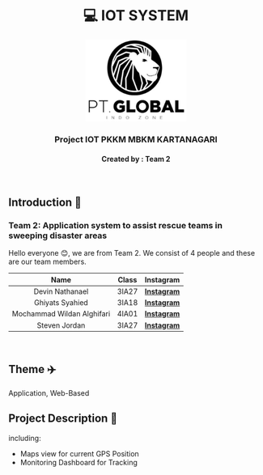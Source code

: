 <h1 align="center">💻 IOT SYSTEM</h1>
<p align="center">
  <img src="https://github.com/ProyekPerangkatLunak/.github/blob/main/profile/Logo%20PT%20Global%20Indo%20Zone.jpg" alt="Logo" width="200" height="162.3">
</p>
<h3 align="center">Project IOT PKKM MBKM KARTANAGARI</h3>
<h4 align="center">Created by : Team 2</h4>
<br>

## Introduction 👋

### Team 2: Application system to assist rescue teams in sweeping disaster areas

Hello everyone 😊, we are from Team 2. We consist of 4 people and these are our team members.

|               Name                |     Class     |                               Instagram                                  |
| :-------------------------------: | :-----------: | :---------------------------------------------------------------------: |
|    Devin Nathanael     |     3IA27     | [**Instagram**](https://www.instagram.com/dev.nthnl/) |
|    Ghiyats Syahied   |     3IA18     | [**Instagram**](https://www.instagram.com/ghiyats.syhd/) |
|    Mochammad Wildan Alghifari     |     4IA01     | [**Instagram**](https://www.instagram.com/irawanaufal29/) |
|    Steven Jordan      |     3IA27     | [**Instagram**](https://www.instagram.com/steven_jordan20/) |

<br>

## Theme ✈️

Application, Web-Based

## Project Description 📕
including:
* Maps view for current GPS Position
* Monitoring Dashboard for Tracking
